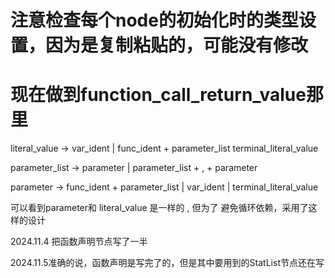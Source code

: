 # 注意检查每个node的初始化时的类型设置，因为是复制粘贴的，可能没有修改

# 现在做到function_call_return_value那里

literal_value -> var_ident |
                 func_ident + parameter_list
                 terminal_literal_value

parameter_list -> parameter |
                  parameter_list + , + parameter

parameter -> func_ident + parameter_list |
             var_ident |
             terminal_literal_value

可以看到parameter和 literal_value 是一样的 , 但为了
避免循环依赖，采用了这样的设计

2024.11.4
把函数声明节点写了一半

2024.11.5准确的说，函数声明是写完了的，但是其中要用到的StatList节点还在写
